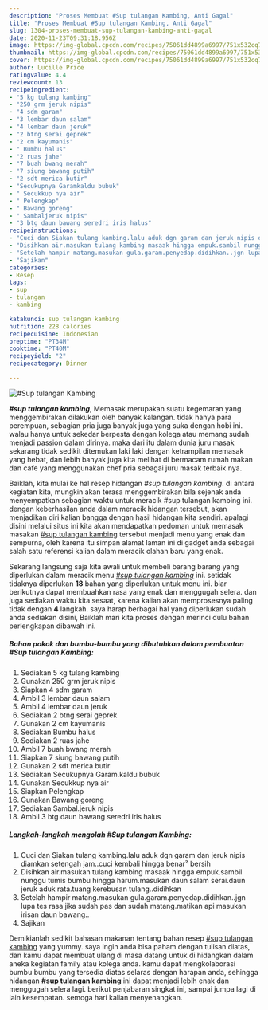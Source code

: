 ```yaml
---
description: "Proses Membuat #Sup tulangan Kambing, Anti Gagal"
title: "Proses Membuat #Sup tulangan Kambing, Anti Gagal"
slug: 1304-proses-membuat-sup-tulangan-kambing-anti-gagal
date: 2020-11-23T09:31:18.956Z
image: https://img-global.cpcdn.com/recipes/75061dd4899a6997/751x532cq70/sup-tulangan-kambing-foto-resep-utama.jpg
thumbnail: https://img-global.cpcdn.com/recipes/75061dd4899a6997/751x532cq70/sup-tulangan-kambing-foto-resep-utama.jpg
cover: https://img-global.cpcdn.com/recipes/75061dd4899a6997/751x532cq70/sup-tulangan-kambing-foto-resep-utama.jpg
author: Lucille Price
ratingvalue: 4.4
reviewcount: 13
recipeingredient:
- "5 kg tulang kambing"
- "250 grm jeruk nipis"
- "4 sdm garam"
- "3 lembar daun salam"
- "4 lembar daun jeruk"
- "2 btng serai geprek"
- "2 cm kayumanis"
- " Bumbu halus"
- "2 ruas jahe"
- "7 buah bwang merah"
- "7 siung bawang putih"
- "2 sdt merica butir"
- "Secukupnya Garamkaldu bubuk"
- " Secukkup nya air"
- " Pelengkap"
- " Bawang goreng"
- " Sambaljeruk nipis"
- "3 btg daun bawang seredri iris halus"
recipeinstructions:
- "Cuci dan Siakan tulang kambing.lalu aduk dgn garam dan jeruk nipis diamkan setengah jam..cuci kembali hingga benar² bersih"
- "Disihkan air.masukan tulang kambing masaak hingga empuk.sambil nunggu tumis bumbu hingga harum.masukan daun salam serai.daun jeruk aduk rata.tuang kerebusan tulang..didihkan"
- "Setelah hampir matang.masukan gula.garam.penyedap.didihkan..jgn lupa tes rasa jika sudah pas dan sudah matang.matikan api masukan irisan daun bawang.."
- "Sajikan"
categories:
- Resep
tags:
- sup
- tulangan
- kambing

katakunci: sup tulangan kambing 
nutrition: 228 calories
recipecuisine: Indonesian
preptime: "PT34M"
cooktime: "PT40M"
recipeyield: "2"
recipecategory: Dinner

---
```



![#Sup tulangan Kambing](https://img-global.cpcdn.com/recipes/75061dd4899a6997/751x532cq70/sup-tulangan-kambing-foto-resep-utama.jpg)

<b><i>#sup tulangan kambing</i></b>, Memasak merupakan suatu kegemaran yang menggembirakan dilakukan oleh banyak kalangan. tidak hanya para perempuan, sebagian pria juga banyak juga yang suka dengan hobi ini. walau hanya untuk sekedar berpesta dengan kolega atau memang sudah menjadi passion dalam dirinya. maka dari itu dalam dunia juru masak sekarang tidak sedikit ditemukan laki laki dengan ketrampilan memasak yang hebat, dan lebih banyak juga kita melihat di bermacam rumah makan dan cafe yang menggunakan chef pria sebagai juru masak terbaik nya.



Baiklah, kita mulai ke hal resep hidangan <i>#sup tulangan kambing</i>. di antara kegiatan kita, mungkin akan terasa menggembirakan bila sejenak anda menyempatkan sebagian waktu untuk meracik #sup tulangan kambing ini. dengan keberhasilan anda dalam meracik hidangan tersebut, akan menjadikan diri kalian bangga dengan hasil hidangan kita sendiri. apalagi disini melalui situs ini kita akan mendapatkan pedoman untuk memasak masakan <u>#sup tulangan kambing</u> tersebut menjadi menu yang enak dan sempurna, oleh karena itu simpan alamat laman ini di gadget anda sebagai salah satu referensi kalian dalam meracik olahan baru yang enak.


Sekarang langsung saja kita awali untuk membeli barang barang yang diperlukan dalam meracik menu <u><i>#sup tulangan kambing</i></u> ini. setidak tidaknya diperlukan <b>18</b> bahan yang diperlukan untuk menu ini. biar berikutnya dapat membuahkan rasa yang enak dan menggugah selera. dan juga sediakan waktu kita sesaat, karena kalian akan memprosesnya paling tidak dengan <b>4</b> langkah. saya harap berbagai hal yang diperlukan sudah anda sediakan disini, Baiklah mari kita proses dengan merinci dulu bahan perlengkapan dibawah ini.

<!--inarticleads1-->

##### Bahan pokok dan bumbu-bumbu yang dibutuhkan dalam pembuatan #Sup tulangan Kambing:

1. Sediakan 5 kg tulang kambing
1. Gunakan 250 grm jeruk nipis
1. Siapkan 4 sdm garam
1. Ambil 3 lembar daun salam
1. Ambil 4 lembar daun jeruk
1. Sediakan 2 btng serai geprek
1. Gunakan 2 cm kayumanis
1. Sediakan  Bumbu halus
1. Sediakan 2 ruas jahe
1. Ambil 7 buah bwang merah
1. Siapkan 7 siung bawang putih
1. Gunakan 2 sdt merica butir
1. Sediakan Secukupnya Garam.kaldu bubuk
1. Gunakan  Secukkup nya air
1. Siapkan  Pelengkap
1. Gunakan  Bawang goreng
1. Sediakan  Sambal.jeruk nipis
1. Ambil 3 btg daun bawang seredri iris halus




<!--inarticleads2-->

##### Langkah-langkah mengolah #Sup tulangan Kambing:

1. Cuci dan Siakan tulang kambing.lalu aduk dgn garam dan jeruk nipis diamkan setengah jam..cuci kembali hingga benar² bersih
1. Disihkan air.masukan tulang kambing masaak hingga empuk.sambil nunggu tumis bumbu hingga harum.masukan daun salam serai.daun jeruk aduk rata.tuang kerebusan tulang..didihkan
1. Setelah hampir matang.masukan gula.garam.penyedap.didihkan..jgn lupa tes rasa jika sudah pas dan sudah matang.matikan api masukan irisan daun bawang..
1. Sajikan




Demikianlah sedikit bahasan makanan tentang bahan resep <u>#sup tulangan kambing</u> yang yummy. saya ingin anda bisa paham dengan tulisan diatas, dan kamu dapat membuat ulang di masa datang untuk di hidangkan dalam aneka kegiatan family atau kolega anda. kamu dapat mengkolaborasi bumbu bumbu yang tersedia diatas selaras dengan harapan anda, sehingga hidangan <b>#sup tulangan kambing</b> ini dapat menjadi lebih enak dan menggugah selera lagi. berikut penjabaran singkat ini, sampai jumpa lagi di lain kesempatan. semoga hari kalian menyenangkan.
